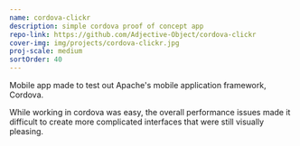 ```yaml
---
name: cordova-clickr
description: simple cordova proof of concept app
repo-link: https://github.com/Adjective-Object/cordova-clickr
cover-img: img/projects/cordova-clickr.jpg
proj-scale: medium
sortOrder: 40
---
```


Mobile app made to test out Apache's mobile application framework, Cordova.

While working in cordova was easy, the overall performance issues made it difficult to create more complicated interfaces that were still visually pleasing.
